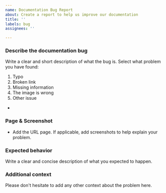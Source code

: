 ```yaml
---
name: Documentation Bug Report
about: Create a report to help us improve our documentation
title: ''
labels: bug
assignees: ''

---
```


### **Describe the documentation bug**
Write a clear and short description of what the bug is. Select what problem you have found:
1. Typo
2. Broken link
3. Missing information
4. The image is wrong
5. Other issue
- 

### **Page & Screenshot**
- Add the URL page. If applicable, add screenshots to help explain your problem.

### **Expected behavior**
Write a clear and concise description of what you expected to happen.

### **Additional context**
Please don't hesitate to add any other context about the problem here.
